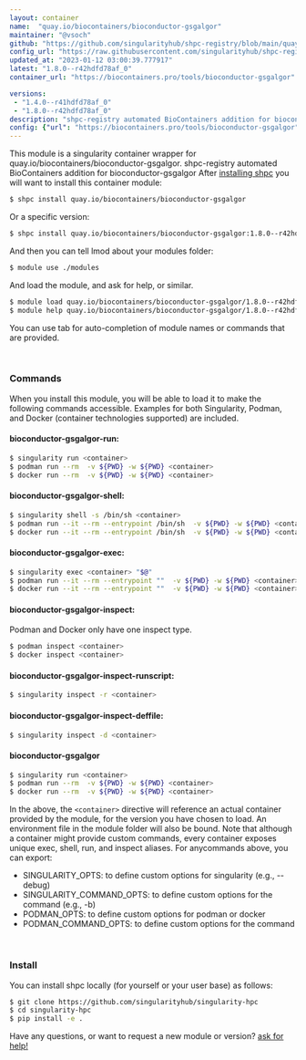 ```yaml
---
layout: container
name:  "quay.io/biocontainers/bioconductor-gsgalgor"
maintainer: "@vsoch"
github: "https://github.com/singularityhub/shpc-registry/blob/main/quay.io/biocontainers/bioconductor-gsgalgor/container.yaml"
config_url: "https://raw.githubusercontent.com/singularityhub/shpc-registry/main/quay.io/biocontainers/bioconductor-gsgalgor/container.yaml"
updated_at: "2023-01-12 03:00:39.777917"
latest: "1.8.0--r42hdfd78af_0"
container_url: "https://biocontainers.pro/tools/bioconductor-gsgalgor"

versions:
 - "1.4.0--r41hdfd78af_0"
 - "1.8.0--r42hdfd78af_0"
description: "shpc-registry automated BioContainers addition for bioconductor-gsgalgor"
config: {"url": "https://biocontainers.pro/tools/bioconductor-gsgalgor", "maintainer": "@vsoch", "description": "shpc-registry automated BioContainers addition for bioconductor-gsgalgor", "latest": {"1.8.0--r42hdfd78af_0": "sha256:35aeb1e32f03235a8242c8fdafe8ff42961027e640ac74263baf6fd9a3305c6c"}, "tags": {"1.4.0--r41hdfd78af_0": "sha256:e6607565cf328cb3501616df3c7b2065dd3ab4cb65c0aef41c7854262eaa515a", "1.8.0--r42hdfd78af_0": "sha256:35aeb1e32f03235a8242c8fdafe8ff42961027e640ac74263baf6fd9a3305c6c"}, "docker": "quay.io/biocontainers/bioconductor-gsgalgor"}
---
```


This module is a singularity container wrapper for quay.io/biocontainers/bioconductor-gsgalgor.
shpc-registry automated BioContainers addition for bioconductor-gsgalgor
After [installing shpc](#install) you will want to install this container module:


```bash
$ shpc install quay.io/biocontainers/bioconductor-gsgalgor
```

Or a specific version:

```bash
$ shpc install quay.io/biocontainers/bioconductor-gsgalgor:1.8.0--r42hdfd78af_0
```

And then you can tell lmod about your modules folder:

```bash
$ module use ./modules
```

And load the module, and ask for help, or similar.

```bash
$ module load quay.io/biocontainers/bioconductor-gsgalgor/1.8.0--r42hdfd78af_0
$ module help quay.io/biocontainers/bioconductor-gsgalgor/1.8.0--r42hdfd78af_0
```

You can use tab for auto-completion of module names or commands that are provided.

<br>

### Commands

When you install this module, you will be able to load it to make the following commands accessible.
Examples for both Singularity, Podman, and Docker (container technologies supported) are included.

#### bioconductor-gsgalgor-run:

```bash
$ singularity run <container>
$ podman run --rm  -v ${PWD} -w ${PWD} <container>
$ docker run --rm  -v ${PWD} -w ${PWD} <container>
```

#### bioconductor-gsgalgor-shell:

```bash
$ singularity shell -s /bin/sh <container>
$ podman run --it --rm --entrypoint /bin/sh  -v ${PWD} -w ${PWD} <container>
$ docker run --it --rm --entrypoint /bin/sh  -v ${PWD} -w ${PWD} <container>
```

#### bioconductor-gsgalgor-exec:

```bash
$ singularity exec <container> "$@"
$ podman run --it --rm --entrypoint ""  -v ${PWD} -w ${PWD} <container> "$@"
$ docker run --it --rm --entrypoint ""  -v ${PWD} -w ${PWD} <container> "$@"
```

#### bioconductor-gsgalgor-inspect:

Podman and Docker only have one inspect type.

```bash
$ podman inspect <container>
$ docker inspect <container>
```

#### bioconductor-gsgalgor-inspect-runscript:

```bash
$ singularity inspect -r <container>
```

#### bioconductor-gsgalgor-inspect-deffile:

```bash
$ singularity inspect -d <container>
```



#### bioconductor-gsgalgor

```bash
$ singularity run <container>
$ podman run --rm  -v ${PWD} -w ${PWD} <container>
$ docker run --rm  -v ${PWD} -w ${PWD} <container>
```


In the above, the `<container>` directive will reference an actual container provided
by the module, for the version you have chosen to load. An environment file in the
module folder will also be bound. Note that although a container
might provide custom commands, every container exposes unique exec, shell, run, and
inspect aliases. For anycommands above, you can export:

 - SINGULARITY_OPTS: to define custom options for singularity (e.g., --debug)
 - SINGULARITY_COMMAND_OPTS: to define custom options for the command (e.g., -b)
 - PODMAN_OPTS: to define custom options for podman or docker
 - PODMAN_COMMAND_OPTS: to define custom options for the command

<br>

### Install

You can install shpc locally (for yourself or your user base) as follows:

```bash
$ git clone https://github.com/singularityhub/singularity-hpc
$ cd singularity-hpc
$ pip install -e .
```

Have any questions, or want to request a new module or version? [ask for help!](https://github.com/singularityhub/singularity-hpc/issues)